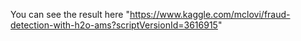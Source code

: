 You can see the result here "https://www.kaggle.com/mclovi/fraud-detection-with-h2o-ams?scriptVersionId=3616915"
